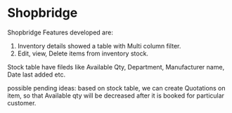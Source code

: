 # Shopbridge
Shopbridge
Features developed are: 
1. Inventory details showed a table with Multi column filter.
2. Edit, view, Delete items from inventory stock.

Stock table have fileds like Available Qty, Department, Manufacturer name, Date last added etc.

possible pending ideas:
based on stock table, we can create Quotations on item, so that Available qty will be decreased after it is booked for particular customer.
